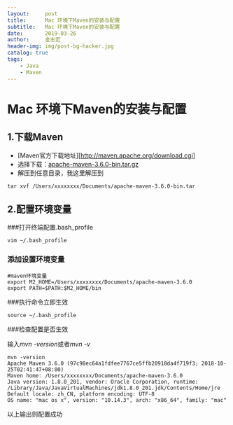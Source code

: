 ```yaml
---
layout:     post
title:      Mac 环境下Maven的安装与配置
subtitle:   Mac 环境下Maven的安装与配置
date:       2019-03-26
author:     金志宏
header-img: img/post-bg-hacker.jpg
catalog: true
tags:
    - Java
    - Maven
---
```

# Mac 环境下Maven的安装与配置

## 1.下载Maven

- [Maven官方下载地址][http://maven.apache.org/download.cgi]
- 选择下载：[apache-maven-3.6.0-bin.tar.gz](http://mirror.bit.edu.cn/apache/maven/maven-3/3.6.0/binaries/apache-maven-3.6.0-bin.tar.gz) 
- 解压到任意目录，我这里解压到

```shell
tar xvf /Users/xxxxxxxx/Documents/apache-maven-3.6.0-bin.tar
```

## 2.配置环境变量

###打开终端配置.bash_profile

```shell
vim ~/.bash_profile
```

### 添加设置环境变量

```shell
#maven环境变量
export M2_HOME=/Users/xxxxxxxx/Documents/apache-maven-3.6.0
export PATH=$PATH:$M2_HOME/bin
```

###执行命令立即生效

```shell
source ~/.bash_profile
```

###检查配置是否生效

输入*mvn -version*或者*mvn -v*

```shell
mvn -version
Apache Maven 3.6.0 (97c98ec64a1fdfee7767ce5ffb20918da4f719f3; 2018-10-25T02:41:47+08:00)
Maven home: /Users/xxxxxxxx/Documents/apache-maven-3.6.0
Java version: 1.8.0_201, vendor: Oracle Corporation, runtime: /Library/Java/JavaVirtualMachines/jdk1.8.0_201.jdk/Contents/Home/jre
Default locale: zh_CN, platform encoding: UTF-8
OS name: "mac os x", version: "10.14.3", arch: "x86_64", family: "mac"
```

以上输出则配置成功

